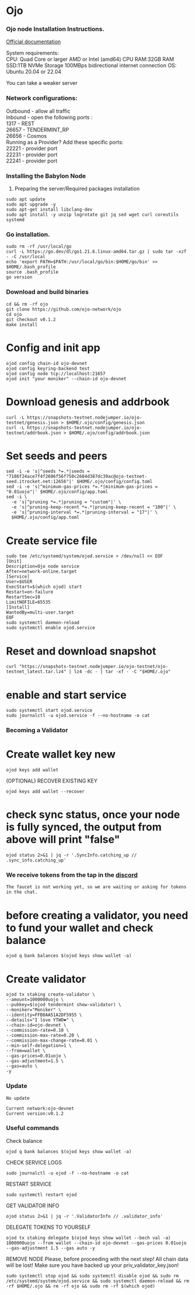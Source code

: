 # Ojo

### Ojo node Installation Instructions.

[Official documentation](https://github.com/ojo-network/ojo)

System requirements:</br>
CPU: Quad Core or larger AMD or Intel (amd64) CPU
RAM:32GB RAM
SSD:1TB NVMe Storage
100MBps bidirectional internet connection
OS: Ubuntu 20.04 or 22.04</br>

You can take a weaker server

### Network configurations: </br>
Outbound - allow all traffic </br>
Inbound - open the following ports :</br>
1317 - REST </br>
26657 - TENDERMINT_RP </br>
26656 - Cosmos </br>
Running as a Provider? Add these specific ports: </br>
22221 - provider port </br>
22231 - provider port </br>
22241 - provider port </br>

### Installing the Babylon Node

1. Preparing the server/Required packages installation</br>
```
sudo apt update
sudo apt upgrade -y
sudo apt-get install libclang-dev
sudo apt install -y unzip logrotate git jq sed wget curl coreutils systemd
```
### Go installation.
```
sudo rm -rf /usr/local/go
curl -L https://go.dev/dl/go1.21.6.linux-amd64.tar.gz | sudo tar -xzf - -C /usr/local
echo 'export PATH=$PATH:/usr/local/go/bin:$HOME/go/bin' >> $HOME/.bash_profile
source .bash_profile
go version
```

### Download and build binaries
```
cd && rm -rf ojo
git clone https://github.com/ojo-network/ojo
cd ojo
git checkout v0.1.2
make install
```

# Config and init app
```
ojod config chain-id ojo-devnet
ojod config keyring-backend test
ojod config node tcp://localhost:21657
ojod init "your moniker" --chain-id ojo-devnet
```

# Download genesis and addrbook
```
curl -L https://snapshots-testnet.nodejumper.io/ojo-testnet/genesis.json > $HOME/.ojo/config/genesis.json
curl -L https://snapshots-testnet.nodejumper.io/ojo-testnet/addrbook.json > $HOME/.ojo/config/addrbook.json
```

# Set seeds and peers
```
sed -i -e 's|^seeds *=.*|seeds = "7186f24ace7f4f2606f56f750c2684d387dc39ac@ojo-testnet-seed.itrocket.net:12656"|' $HOME/.ojo/config/config.toml
sed -i -e 's|^minimum-gas-prices *=.*|minimum-gas-prices = "0.01uojo"|' $HOME/.ojo/config/app.toml
sed -i \
  -e 's|^pruning *=.*|pruning = "custom"|' \
  -e 's|^pruning-keep-recent *=.*|pruning-keep-recent = "100"|' \
  -e 's|^pruning-interval *=.*|pruning-interval = "17"|' \
  $HOME/.ojo/config/app.toml
```

# Create service file
```
sudo tee /etc/systemd/system/ojod.service > /dev/null << EOF
[Unit]
Description=Ojo node service
After=network-online.target
[Service]
User=$USER
ExecStart=$(which ojod) start
Restart=on-failure
RestartSec=10
LimitNOFILE=65535
[Install]
WantedBy=multi-user.target
EOF
sudo systemctl daemon-reload
sudo systemctl enable ojod.service
```

# Reset and download snapshot
```
curl "https://snapshots-testnet.nodejumper.io/ojo-testnet/ojo-testnet_latest.tar.lz4" | lz4 -dc - | tar -xf - -C "$HOME/.ojo"
```

# enable and start service
```
sudo systemctl start ojod.service
sudo journalctl -u ojod.service -f --no-hostname -o cat
```

### Becoming a Validator

# Create wallet key new
```
ojod keys add wallet
```

(OPTIONAL) RECOVER EXISTING KEY
```
ojod keys add wallet --recover
```

# check sync status, once your node is fully synced, the output from above will print "false"
```
ojod status 2>&1 | jq -r '.SyncInfo.catching_up // .sync_info.catching_up'
```

### We receive tokens from the tap in the [discord](https://discord.gg/CenmR5B8bX)
```
The faucet is not working yet, so we are waiting or asking for tokens in the chat.
```

# before creating a validator, you need to fund your wallet and check balance
```
ojod q bank balances $(ojod keys show wallet -a) 
```
# Create validator
```
ojod tx staking create-validator \
--amount=1000000uojo \
--pubkey=$(ojod tendermint show-validator) \
--moniker="Moniker" \
--identity=FFB0AA51A2DF5955 \
--details="I love YTWO❤️" \
--chain-id=ojo-devnet \
--commission-rate=0.10 \
--commission-max-rate=0.20 \
--commission-max-change-rate=0.01 \
--min-self-delegation=1 \
--from=wallet \
--gas-prices=0.01uojo \
--gas-adjustment=1.5 \
--gas=auto \
-y 
```

### Update
```
No update

Current network:ojo-devnet
Current version:v0.1.2
```

### Useful commands

Check balance
```
ojod q bank balances $(ojod keys show wallet -a) 
```

CHECK SERVICE LOGS
```
sudo journalctl -u ojod -f --no-hostname -o cat
```

RESTART SERVICE
```
sudo systemctl restart ojod
```

GET VALIDATOR INFO
```
ojod status 2>&1 | jq -r '.ValidatorInfo // .validator_info'
```

DELEGATE TOKENS TO YOURSELF
```
ojod tx staking delegate $(ojod keys show wallet --bech val -a) 1000000uojo --from wallet --chain-id ojo-devnet --gas-prices 0.01uojo --gas-adjustment 1.5 --gas auto -y 
```

REMOVE NODE
Please, before proceeding with the next step! All chain data will be lost! Make sure you have backed up your priv_validator_key.json!
```
sudo systemctl stop ojod && sudo systemctl disable ojod && sudo rm /etc/systemd/system/ojod.service && sudo systemctl daemon-reload && rm -rf $HOME/.ojo && rm -rf ojo && sudo rm -rf $(which ojod) 
```
